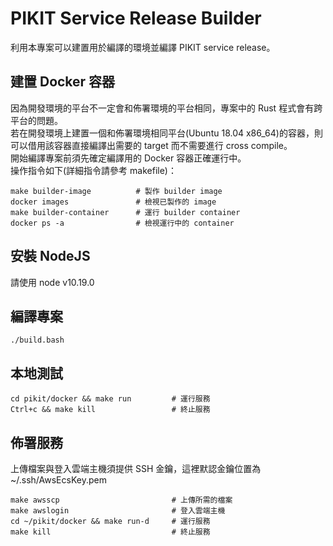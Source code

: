 # PIKIT Service Release Builder  

利用本專案可以建置用於編譯的環境並編譯 PIKIT service release。  

## 建置 Docker 容器  

因為開發環境的平台不一定會和佈署環境的平台相同，專案中的 Rust 程式會有跨平台的問題。  
若在開發環境上建置一個和佈署環境相同平台(Ubuntu 18.04 x86_64)的容器，則可以借用該容器直接編譯出需要的 target 而不需要進行 cross compile。  
開始編譯專案前須先確定編譯用的 Docker 容器正確運行中。  
操作指令如下(詳細指令請參考 makefile)：  

```
make builder-image          # 製作 builder image
docker images               # 檢視已製作的 image
make builder-container      # 運行 builder container
docker ps -a                # 檢視運行中的 container
```

## 安裝 NodeJS

請使用 node v10.19.0

## 編譯專案  

```
./build.bash
```

## 本地測試

```
cd pikit/docker && make run         # 運行服務
Ctrl+c && make kill                 # 終止服務
```

## 佈署服務

上傳檔案與登入雲端主機須提供 SSH 金鑰，這裡默認金鑰位置為 ~/.ssh/AwsEcsKey.pem

```
make awsscp                         # 上傳所需的檔案
make awslogin                       # 登入雲端主機
cd ~/pikit/docker && make run-d     # 運行服務
make kill                           # 終止服務
```
